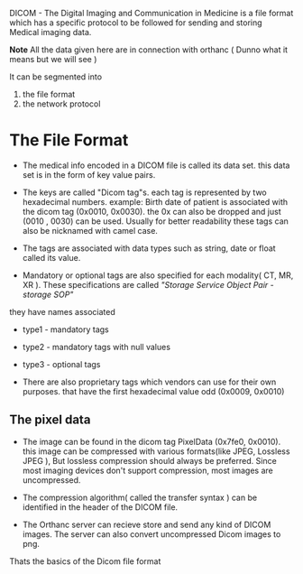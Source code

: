 DICOM - The Digital Imaging and Communication in Medicine is a file format which has a specific protocol to be followed for sending and storing Medical imaging data.

**Note** All the data given here are in connection with orthanc ( Dunno what it means but we will see )

It can be segmented into

1. the file format
2. the network protocol

# The File Format

- The medical info encoded in a DICOM file is called its data set. this data set is in the form of key value pairs.
- The keys are called "Dicom tag"s. each tag is represented by two hexadecimal numbers. example: Birth date of patient is associated with the dicom tag (0x0010, 0x0030). the 0x can also be dropped and just (0010 , 0030) can be used. Usually for better readability these tags can also be nicknamed with camel case.
- The tags are associated with data types such as string, date or float called its value.

- Mandatory or optional tags are also specified for each modality( CT, MR, XR ). These specifications are called _"Storage Service Object Pair - storage SOP"_

they have names associated

- type1 - mandatory tags
- type2 - mandatory tags with null values
- type3 - optional tags<br>

- There are also proprietary tags which vendors can use for their own purposes. that have the first hexadecimal value odd (0x0009, 0x0010)

## The pixel data

- The image can be found in the dicom tag PixelData (0x7fe0, 0x0010). this image can be compressed with various formats(like JPEG, Lossless JPEG ), But lossless compression should always be preferred. Since most imaging devices don't support compression, most images are uncompressed.

- The compression algorithm( called the transfer syntax ) can be identified in the header of the DICOM file.

- The Orthanc server can recieve store and send any kind of DICOM images. The server can also convert uncompressed Dicom images to png.

Thats the basics of the Dicom file format
